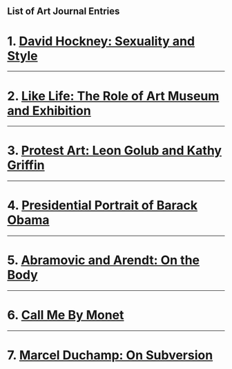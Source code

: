 ## List of Art Journal Entries
# 1. [David Hockney: Sexuality and Style](Timmypoyu.github.io/ArtMemos1)
- - - -
# 2. [Like Life: The Role of Art Museum and Exhibition](Timmypoyu.github.io/ArtMemo2)
- - - -
# 3. [Protest Art: Leon Golub and Kathy Griffin](Timmypoyu.github.io/Artmemo3)
- - - - 
# 4. [Presidential Portrait of Barack Obama](Timmypoyu.github.io/artmemo4)
- - - - 
# 5. [Abramovic and Arendt: On the Body](Timmypoyu.github.io/artmemo5)
- - - - 
# 6. [Call Me By Monet](Timmypoyu.github.io/artmemo6)
- - - - 
# 7. [Marcel Duchamp: On Subversion](Timmypoyu.github.io/artmemo7)
